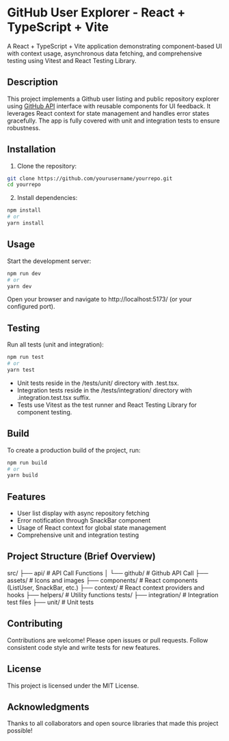 # GitHub User Explorer - React + TypeScript + Vite

A React + TypeScript + Vite application demonstrating component-based UI with context usage, asynchronous data fetching, and comprehensive testing using Vitest and React Testing Library.

## Description

This project implements a Github user listing and public repository explorer using [GitHub API](https://developer.github.com/v3/) interface with reusable components for UI feedback. It leverages React context for state management and handles error states gracefully. The app is fully covered with unit and integration tests to ensure robustness.

## Installation
1. Clone the repository:
```bash
git clone https://github.com/yourusername/yourrepo.git
cd yourrepo
```
2. Install dependencies:
```bash
npm install
# or
yarn install
```

## Usage
Start the development server:
```bash
npm run dev
# or
yarn dev
```
Open your browser and navigate to http://localhost:5173/ (or your configured port).

## Testing
Run all tests (unit and integration):
```bash
npm run test
# or
yarn test
```
- Unit tests reside in the /tests/unit/ directory with .test.tsx.
- Integration tests reside in the /tests/integration/ directory with .integration.test.tsx suffix.
- Tests use Vitest as the test runner and React Testing Library for component testing.

## Build

To create a production build of the project, run:

```bash
npm run build
# or
yarn build
```

## Features
- User list display with async repository fetching
- Error notification through SnackBar component
- Usage of React context for global state management
- Comprehensive unit and integration testing

## Project Structure (Brief Overview)
src/
├── api/             # API Call Functions
│   └── github/      # Github API Call
├── assets/          # Icons and images
├── components/      # React components (ListUser, SnackBar, etc.)
├── context/         # React context providers and hooks
├── helpers/         # Utility functions
tests/
├── integration/     # Integration test files
├── unit/            # Unit tests

## Contributing
Contributions are welcome! Please open issues or pull requests. Follow consistent code style and write tests for new features.

## License
This project is licensed under the MIT License.

## Acknowledgments
Thanks to all collaborators and open source libraries that made this project possible!
